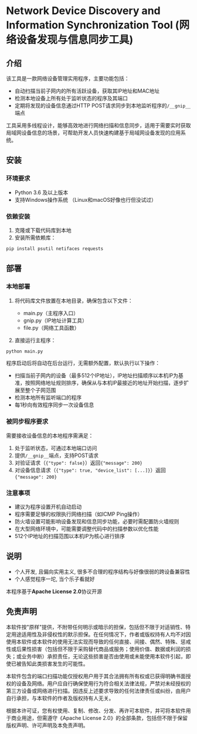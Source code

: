 #  Network Device Discovery and Information Synchronization Tool (网络设备发现与信息同步工具)

## 介绍

该工具是一款网络设备管理实用程序，主要功能包括：

- 自动扫描当前子网内的所有活跃设备，获取其IP地址和MAC地址
- 检测本地设备上所有处于监听状态的程序及其端口
- 定期将发现的设备信息通过HTTP POST请求同步到本地监听程序的`/__gnip__`端点

工具采用多线程设计，能够高效地进行网络扫描和信息同步，适用于需要实时获取局域网设备信息的场景，可帮助开发人员快速构建基于局域网设备发现的应用系统。

## 安装

### 环境要求
- Python 3.6 及以上版本
- 支持Windows操作系统 （Linux和macOS好像也行但没试过）

### 依赖安装
1. 克隆或下载代码库到本地
2. 安装所需依赖库：
```bash
pip install psutil netifaces requests
```

## 部署

### 本地部署
1. 将代码库文件放置在本地目录，确保包含以下文件：
   - main.py（主程序入口）
   - gnip.py（IP地址计算工具）
   - file.py（网络工具函数）

2. 直接运行主程序：
```bash
python main.py
```

程序启动后将自动在后台运行，无需额外配置，默认执行以下操作：
- 扫描当前子网内的设备（最多512个IP地址），IP地址扫描顺序以本机IP为基准，按照网络地址规则排序，确保从与本机IP最接近的地址开始扫描，逐步扩展至整个子网范围
- 检测本地所有监听端口的程序
- 每1秒向有效程序同步一次设备信息

### 被同步程序要求
需要接收设备信息的本地程序需满足：
1. 处于监听状态，可通过本地端口访问
2. 提供`/__gnip__`端点，支持POST请求
3. 对验证请求（`{"type": false}`）返回`{"message": 200}`
4. 对设备信息请求（`{"type": true, "device_list": [...]}`）返回`{"message": 200}`

### 注意事项
- 建议为程序设置开机自动启动
- 程序需要足够的权限执行网络扫描（如ICMP Ping操作）
- 防火墙设置可能影响设备发现和信息同步功能，必要时需配置防火墙规则
- 在大型网络环境中，可能需要调整代码中的扫描参数以优化性能
- 512个IP地址的扫描范围以本机IP为核心进行排序

## 说明
- 个人开发, 且偏向实用主义, 很多不合理的程序结构与好像很弱的跨设备兼容性
- 个人感觉程序一坨, 当个乐子看就好

本程序基于**Apache License 2.0**协议开源

## 免责声明

本软件按"原样"提供，不附带任何明示或暗示的担保，包括但不限于对适销性、特定用途适用性及非侵权性的默示担保。在任何情况下，作者或版权持有人均不对因使用本软件或本软件的使用无法实现而导致的任何直接、间接、偶然、特殊、惩戒性或后果性损害（包括但不限于采购替代商品或服务；使用价值、数据或利润的损失；或业务中断）承担责任，无论这些损害是否由使用或未能使用本软件引起，即使已被告知此类损害发生的可能性。

本软件包含的端口扫描功能仅授权用户用于其合法拥有所有权或已获得明确书面授权的设备及网络。用户应自行确保使用行为符合相关法律法规，严禁对未经授权的第三方设备或网络进行扫描。因违反上述要求导致的任何法律责任或纠纷，由用户自行承担，与本软件的作者及版权持有人无关。

根据本许可证，您有权使用、复制、修改、分发、再许可本软件，并可将本软件用于商业用途，但需遵守《Apache License 2.0》的全部条款，包括但不限于保留版权声明、许可声明及本免责声明。
